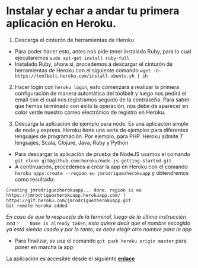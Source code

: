 Instalar y echar a andar tu primera aplicación en Heroku.
======================================================================

1. Descarga el cinturón de herramientas de Heroku
 * Para poder hacer esto, antes nos pide tener instalado Ruby, para lo cual ejecutaremos `sudo apt-get install ruby-full`
 * Instalado Ruby, ahora si, procedemos a descargar el cinturón de herramientas de Heroku con el siguiente comando `wget -O- https://toolbelt.heroku.com/install-ubuntu.sh | sh`

2. Hacer login con `heroku login`, esto comenzará a realizar la primera configuración de manera automática del toolbelt y luego nos pedirá el email con el cual nos registramos seguido de la contraseña. Para saber que hemos terminado con éxito la operación, nos debe de aparecer en color verde nuestro correo electrónico de registro en Heroku.

3. Descarga la aplicación de ejemplo para node. Es una aplicación simple de node y express. Heroku tiene una serie de ejemplos para diferentes lenguajes de programación. Por ejemplo, para PHP. Heroku admite 7 lenguajes, Scala, Clojure, Java, Ruby y Python
 * Para descargar la aplicación de prueba de NodeJS usamos el comando `git clone git@github.com:heroku/node-js-getting-started.git`
 * A continuación, procedemos a crear la app en Heroku con el comando `heroku apps:create --region eu jmrodriguezherokuapp` y obtendremos como resultado:
```
Creating jmrodriguezherokuapp... done, region is eu
https://jmrodriguezherokuapp.herokuapp.com/ | https://git.heroku.com/jmrodriguezherokuapp.git
Git remote heroku added
```
*En caso de que la respuesta de la terminal, luego de la última instrucción sea* `!    Name is already taken`, *esto quiere decir que el nombre escogido ya está siendo usado y por lo tanto, se debe elegir otro nombre para la app*

 * Para finalizar, se usa el comando `git push heroku origin master` para poner en marcha la app

La aplicación es accesible desde el siguiente [**enlace**](https://jmrodriguezherokuapp.herokuapp.com/)
